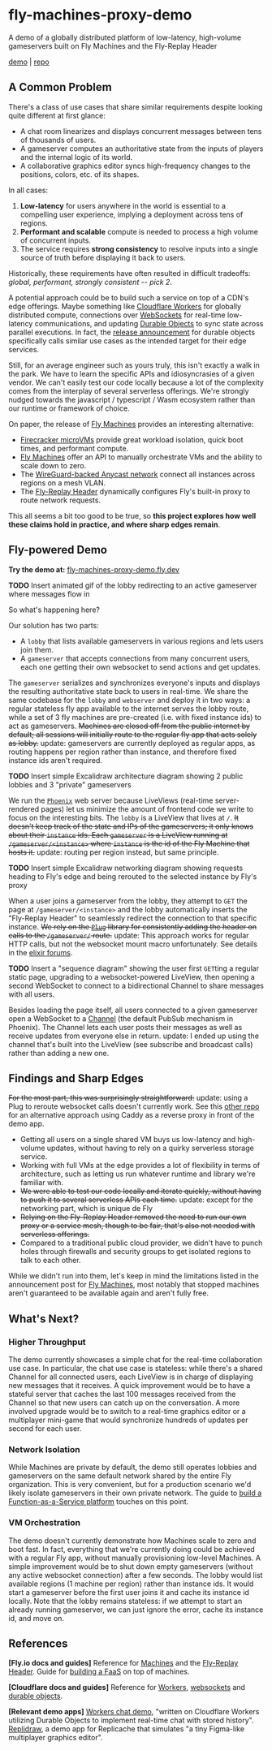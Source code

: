 # fly-machines-proxy-demo
A demo of a globally distributed platform of low-latency, high-volume gameservers built on Fly Machines and the Fly-Replay Header

[demo](fly-machines-proxy-demo.fly.dev) | [repo](https://github.com/mtremsal/fly-machines-proxy-demo)

## A Common Problem

There's a class of use cases that share similar requirements despite looking quite different at first glance:

* A chat room linearizes and displays concurrent messages between tens of thousands of users.
* A gameserver computes an authoritative state from the inputs of players and the internal logic of its world.
* A collaborative graphics editor syncs high-frequency changes to the positions, colors, etc. of its shapes.

In all cases:

1. **Low-latency** for users anywhere in the world is essential to a compelling user experience, implying a deployment across tens of regions. 
2. **Performant and scalable** compute is needed to process a high volume of concurrent inputs.
3. The service requires **strong consistency** to resolve inputs into a single source of truth before displaying it back to users.

Historically, these requirements have often resulted in difficult tradeoffs: _global, performant, strongly consistent -- pick 2_.

A potential approach could be to build such a service on top of a CDN's edge offerings. Maybe something like [Cloudflare Workers](https://developers.cloudflare.com/workers/) for globally distributed compute, connections over [WebSockets](https://developers.cloudflare.com/workers/runtime-apis/websockets/) for real-time low-latency communications, and updating [Durable Objects](https://developers.cloudflare.com/workers/learning/using-durable-objects) to sync state across parallel executions. In fact, the [release announcement](https://blog.cloudflare.com/introducing-workers-durable-objects/) for durable objects specifically calls similar use cases as the intended target for their edge services. 

Still, for an average engineer such as yours truly, this isn't exactly a walk in the park. We have to learn the specific APIs and idiosyncrasies of a given vendor. We can't easily test our code locally because a lot of the complexity comes from the interplay of several serverless offerings. We're strongly nudged towards the javascript / typescript / Wasm ecosystem rather than our runtime or framework of choice.

On paper, the release of [Fly Machines](https://fly.io/blog/fly-machines/) provides an interesting alternative:

* [Firecracker microVMs](https://fly.io/blog/sandboxing-and-workload-isolation/) provide great workload isolation, quick boot times, and performant compute.
* [Fly Machines](https://fly.io/docs/reference/machines/) offer an API to manually orchestrate VMs and the ability to scale down to zero.
* The [WireGuard-backed Anycast network](https://fly.io/blog/ipv6-wireguard-peering/) connect all instances across regions on a mesh VLAN.
* The [Fly-Replay Header](https://fly.io/docs/reference/fly-replay/) dynamically configures Fly's built-in proxy to route network requests.

This all seems a bit too good to be true, so **this project explores how well these claims hold in practice, and where sharp edges remain**.

## Fly-powered Demo

**Try the demo at:** [fly-machines-proxy-demo.fly.dev](https://fly-machines-proxy-demo.fly.dev)

**TODO** Insert animated gif of the lobby redirecting to an active gameserver where messages flow in

So what's happening here?

Our solution has two parts: 

* A `lobby` that lists available gameservers in various regions and lets users join them. 
* A `gameserver` that accepts connections from many concurrent users, each one getting their own websocket to send actions and get updates. 

The `gameserver` serializes and synchronizes everyone's inputs and displays the resulting authoritative state back to users in real-time. We share the same codebase for the `lobby` and `webserver` and deploy it in two ways: a regular stateless fly app available to the internet serves the lobby route, while a set of 3 fly machines are pre-created (i.e. with fixed instance ids) to act as gameservers. ~~Machines are closed off from the public internet by default; all sessions will initially route to the regular fly app that acts solely as lobby.~~ update: gameservers are currently deployed as regular apps, as routing happens per region rather than instance, and therefore fixed instance ids aren't required.

**TODO** Insert simple Excalidraw architecture diagram showing 2 public lobbies and 3 "private" gameservers

We run the [`Phoenix`](https://github.com/phoenixframework/phoenix) web server because LiveViews (real-time server-rendered pages) let us minimize the amount of frontend code we write to focus on the interesting bits. The `lobby` is a LiveView that lives at `/`. ~~It doesn't keep track of the state and IPs of the gameservers; it only knows about their `instance` ids. Each `gameserver` is a LiveView running at `/gameserver/<instance>` where `instance` is the id of the Fly Machine that hosts it.~~ update: routing per region instead, but same principle.

**TODO** Insert simple Excalidraw networking diagram showing requests heading to Fly's edge and being rerouted to the selected instance by Fly's proxy

When a user joins a gameserver from the lobby, they attempt to `GET` the page at `/gameserver/<instance>` and the lobby automatically inserts the "Fly-Replay Header" to seamlessly redirect the connection to that specific instance. ~~We rely on the [`Plug`](https://github.com/elixir-plug/plug) library for consistently adding the header on calls to the `/gameserver/` route.~~ update: This approach works for regular HTTP calls, but not the websocket mount macro unfortunately. See details in the [elixir forums](https://elixirforum.com/t/how-to-intercept-http-messages-generated-by-endpoints-socket-macro-with-a-plug/50377).

**TODO** Insert a "sequence diagram" showing the user first `GET`ting a regular static page, upgrading to a websocket-powered LiveView, then opening a second WebSocket to connect to a bidirectional Channel to share messages with all users.

Besides loading the page itself, all users connected to a given gameserver open a WebSocket to a [Channel](https://hexdocs.pm/phoenix/channels.html) (the default PubSub mechanism in Phoenix). The Channel lets each user posts their messages as well as receive updates from everyone else in return. update: I ended up using the channel that's built into the LiveView (see subscribe and broadcast calls) rather than adding a new one.

## Findings and Sharp Edges

~~For the most part, this was surprisingly straightforward:~~ update: using a Plug to reroute websocket calls doesn't currently work. See this [other repo](https://github.com/mtremsal/fly-replay-header-caddy) for an alternative approach using Caddy as a reverse proxy in front of the demo app.

* Getting all users on a single shared VM buys us low-latency and high-volume updates, without having to rely on a quirky serverless storage service.
* Working with full VMs at the edge provides a lot of flexibility in terms of architecture, such as letting us run whatever runtime and library we're familiar with. 
* ~~We were able to test our code locally and iterate quickly, without having to push it to several serverless APIs each time.~~ update: except for the networking part, which is unique de Fly
* ~~Relying on the Fly-Replay Header removed the need to run our own proxy or a service mesh, though to be fair, that's also not needed with serverless offerings.~~
* Compared to a traditional public cloud provider, we didn't have to punch holes through firewalls and security groups to get isolated regions to talk to each other. 

While we didn't run into them, let's keep in mind the limitations listed in the announcement post for [Fly Machines](https://fly.io/blog/fly-machines/#how-fly-machines-will-frustrate-you-the-emotional-cost-of-simplicity), most notably that stopped machines aren't guaranteed to be available again and aren't fully free.

## What's Next?

### Higher Throughput

The demo currently showcases a simple chat for the real-time collaboration use case. In particular, the chat use case is stateless: while there's a shared Channel for all connected users, each LiveView is in charge of displaying new messages that it receives. A quick improvement would be to have a stateful server that caches the last 100 messages received from the Channel so that new users can catch up on the conversation. A more involved upgrade would be to switch to a real-time graphics editor or a multiplayer mini-game that would synchronize hundreds of updates per second for each user.

### Network Isolation

While Machines are private by default, the demo still operates lobbies and gameservers on the same default network shared by the entire Fly organization. This is very convenient, but for a production scenario we'd likely isolate gameservers in their own private network. The guide to [build a Function-as-a-Service platform](https://fly.io/docs/app-guides/functions-with-machines/) touches on this point.

### VM Orchestration

The demo doesn't currently demonstrate how Machines scale to zero and boot fast. In fact, everything that we're currently doing could be achieved with a regular Fly app, without manually provisioning low-level Machines. A simple improvement would be to shut down empty gameservers (without any active websocket connection) after a few seconds. The lobby would list available regions (1 machine per region) rather than instance ids. It would start a gameserver before the first user joins it and cache its instance id locally. Note that the lobby remains stateless: if we attempt to start an already running gameserver, we can just ignore the error, cache its instance id, and move on.

## References

**[Fly.io docs and guides]** Reference for [Machines](https://fly.io/docs/reference/machines/) and the [Fly-Replay Header](https://fly.io/docs/reference/fly-replay/). Guide for [building a FaaS](https://fly.io/docs/app-guides/functions-with-machines/) on top of machines.

**[Cloudflare docs and guides]** Reference for [Workers](https://developers.cloudflare.com/workers/), [websockets](https://developers.cloudflare.com/workers/learning/using-websockets/) and [durable objects](https://developers.cloudflare.com/workers/learning/using-durable-objects/).

**[Relevant demo apps]** [Workers chat demo](https://github.com/cloudflare/workers-chat-demo), "written on Cloudflare Workers utilizing Durable Objects to implement real-time chat with stored history". [Replidraw](https://github.com/rocicorp/replidraw), a demo app for Replicache that simulates "a tiny Figma-like multiplayer graphics editor".